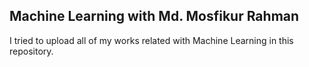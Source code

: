 ## Machine Learning with Md. Mosfikur Rahman
I tried to upload all of my works related with Machine Learning in this repository.
